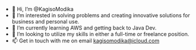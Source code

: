 - 👋 Hi, I’m @KagisoModika
- 👀 I’m interested in solving problems and creating innovative solutions for business and personal use.
- 🌱 I’m currently learning AWS and getting back to Java Dev.
- 💞️ I’m looking to utilize my skills in either a full-time or freelance position.
- 📫 Get in touch with me on email kagisomodika@icloud.com

<!---
KagisoModika/KagisoModika is a ✨ special ✨ repository because its `README.md` (this file) appears on your GitHub profile.
You can click the Preview link to take a look at your changes.
--->
